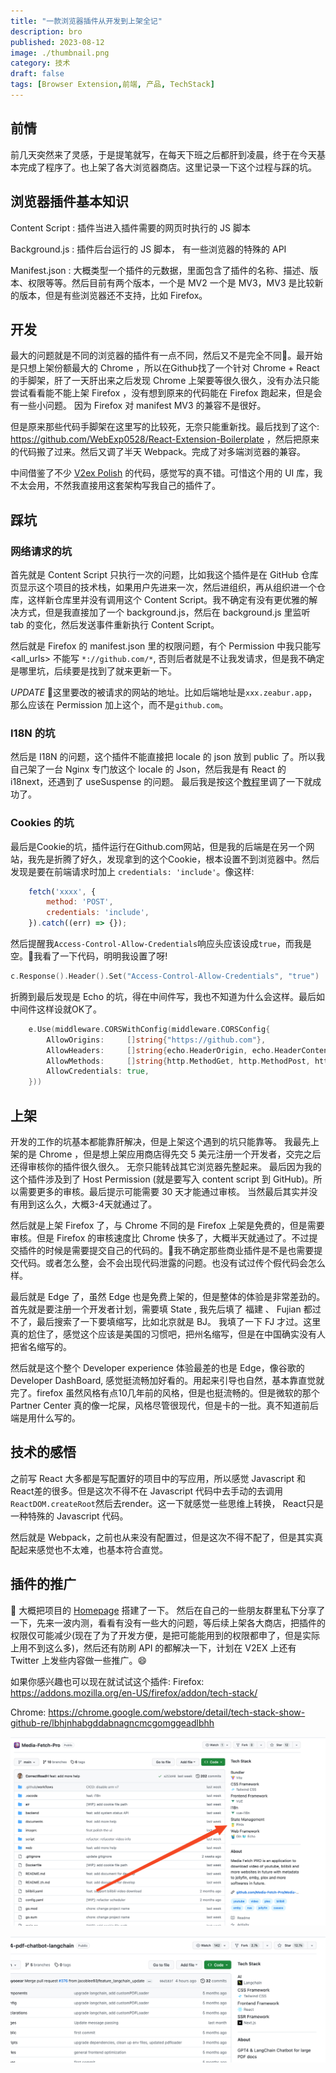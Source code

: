 ```yaml
---
title: "一款浏览器插件从开发到上架全记"
description: bro
published: 2023-08-12
image: ./thumbnail.png
category: 技术
draft: false
tags: [Browser Extension,前端, 产品, TechStack]
---
```


## 前情
前几天突然来了灵感，于是提笔就写，在每天下班之后都肝到凌晨，终于在今天基本完成了程序了。也上架了各大浏览器商店。这里记录一下这个过程与踩的坑。

## 浏览器插件基本知识
Content Script : 插件当进入插件需要的网页时执行的 JS 脚本

Background.js  : 插件后台运行的 JS 脚本， 有一些浏览器的特殊的 API

Manifest.json  : 大概类型一个插件的元数据，里面包含了插件的名称、描述、版本、权限等等。然后目前有两个版本，一个是 MV2 一个是 MV3，MV3 是比较新的版本，但是有些浏览器还不支持，比如 Firefox。

## 开发
最大的问题就是不同的浏览器的插件有一点不同，然后又不是完全不同🤯。最开始是只想上架份额最大的 Chrome ，所以在Github找了一个针对 Chrome + React 的手脚架，肝了一天肝出来之后发现 Chrome 上架要等很久很久，没有办法只能尝试看看能不能上架 Firefox ，没有想到原来的代码能在 Firefox 跑起来，但是会有一些小问题。 因为 Firefox 对 manifest MV3 的兼容不是很好。

但是原来那些代码手脚架在这里写的比较死，无奈只能重新找。最后找到了这个: https://github.com/WebExp0528/React-Extension-Boilerplate ，然后把原来的代码搬了过来。然后又调了半天 Webpack。完成了对多端浏览器的兼容。

中间借鉴了不少 [V2ex Polish](https://github.com/coolpace/V2EX_Polish) 的代码，感觉写的真不错。可惜这个用的 UI 库，我不太会用，不然我直接用这套架构写我自己的插件了。

## 踩坑
### 网络请求的坑
首先就是 Content Script 只执行一次的问题，比如我这个插件是在 GitHub 仓库页显示这个项目的技术栈，如果用户先进来一次，然后进组织，再从组织进一个仓库，这样新仓库里并没有调用这个 Content Script。我不确定有没有更优雅的解决方式，但是我直接加了一个 background.js，然后在 background.js 里监听 tab 的变化，然后发送事件重新执行 Content Script。

然后就是 Firefox 的 manifest.json 里的权限问题，有个 Permission 中我只能写 <all_urls> 不能写 `*://github.com/*`, 否则后者就是不让我发请求，但是我不确定是哪里坑，后续要是找到了就来更新一下。

*UPDATE*
🤣这里要改的被请求的网站的地址。比如后端地址是`xxx.zeabur.app`，那么应该在 Permission 加上这个，而不是`github.com`。

### I18N 的坑
然后是 I18N 的问题，这个插件不能直接把 locale 的 json 放到 public 了。所以我自己架了一台 Nginx 专门放这个 locale 的 Json，然后我是有 React 的 i18next，还遇到了 useSuspense 的问题。 最后我是按这个[教程](https://medium.com/@byeduardoac/using-react-i18next-within-chrome-extension-manifest-v3-1d6f16a43556)里调了一下就成功了。

### Cookies 的坑

最后是Cookie的坑，插件运行在Github.com网站，但是我的后端是在另一个网站，我先是折腾了好久，发现拿到的这个Cookie，根本设置不到浏览器中。然后发现是要在前端请求时加上 `credentials: 'include'`。像这样:
```js
    fetch('xxxx', {
        method: 'POST',
        credentials: 'include',
    }).catch((err) => {});

```
然后提醒我`Access-Control-Allow-Credentials`响应头应该设成`true`，而我是空。🤔我看了一下代码，明明我设置了呀!
```go
c.Response().Header().Set("Access-Control-Allow-Credentials", "true")
```
折腾到最后发现是 Echo 的坑，得在中间件写，我也不知道为什么会这样。最后如中间件这样设就OK了。

```go
	e.Use(middleware.CORSWithConfig(middleware.CORSConfig{
		AllowOrigins:     []string{"https://github.com"},
		AllowHeaders:     []string{echo.HeaderOrigin, echo.HeaderContentType, echo.HeaderAccept, echo.HeaderAccessControlAllowCredentials},
		AllowMethods:     []string{http.MethodGet, http.MethodPost, http.MethodOptions},
		AllowCredentials: true,
	}))
```
## 上架
开发的工作的坑基本都能靠肝解决，但是上架这个遇到的坑只能靠等。 我最先上架的是 Chrome ，但是想上架应用商店得先交 5 美元注册一个开发者，交完之后还得审核你的插件很久很久。 无奈只能转战其它浏览器先整起来。 最后因为我的这个插件涉及到了 Host Permission (就是要写入 content script 到 GitHub)。所以需要更多的审核。最后提示可能需要 30 天才能通过审核。 当然最后其实并没有用到这么久，大概3-4天就通过了。

然后就是上架 Firefox 了，与 Chrome 不同的是 Firefox 上架是免费的，但是需要审核。但是 Firefox 的审核速度比 Chrome 快多了，大概半天就通过了。不过提交插件的时候是需要提交自己的代码的。🤣我不确定那些商业插件是不是也需要提交代码。或者怎么整，会不会出现代码泄露的问题。也没有试过传个假代码会怎么样。

最后就是 Edge 了，虽然 Edge 也是免费上架的，但是整体的体验是非常差劲的。 首先就是要注册一个开发者计划，需要填 State , 我先后填了 福建 、 Fujian 都过不了，最后搜索了一下要填缩写，比如北京就是 BJ。 我填了一下 FJ 才过。这里真的尬住了，感觉这个应该是美国的习惯吧，把州名缩写，但是在中国确实没有人把省名缩写的。

然后就是这个整个 Developer experience 体验最差的也是 Edge，像谷歌的 Developer DashBoard, 感觉挺流畅加好看的。用起来引导也自然，基本靠直觉就完了。firefox 虽然风格有点10几年前的风格，但是也挺流畅的。但是微软的那个 Partner Center 真的像一坨屎，风格尽管很现代，但是卡的一批。真不知道前后端是用什么写的。

## 技术的感悟
之前写 React 大多都是写配置好的项目中的写应用，所以感觉 Javascript 和 React差的很多。但是这次不得不在 Javascript 代码中去手动的去调用`ReactDOM.createRoot`然后去render。这一下就感觉一些思维上转换， React只是一种特殊的 Javascript 代码。

然后就是 Webpack，之前也从来没有配置过，但是这次不得不配了，但是其实真配起来感觉也不太难，也基本符合直觉。

## 插件的推广
🤔 大概把项目的 [Homepage](https://github.com/Get-Tech-Stack/TechStack) 搭建了一下。 然后在自己的一些朋友群里私下分享了一下，先来一波内测，看看有没有一些大的问题，等后续上架各大商店，把插件的权限仅可能减少(现在了为了开发方便，是把可能能用到的权限都申了，但是实际上用不到这么多)，然后还有防刷 API 的都解决一下，计划在 V2EX 上还有 Twitter 上发些内容做一些推广。😄

如果你感兴趣也可以现在就试试这个插件:
Firefox: https://addons.mozilla.org/en-US/firefox/addon/tech-stack/

Chrome: https://chrome.google.com/webstore/detail/tech-stack-show-github-re/lbhjnhabgddabnagncmcgomggeadlbhh

![](1.png)


![](2.png)